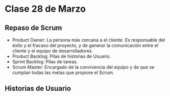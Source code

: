 # Clase 28 de Marzo

## Repaso de Scrum
- Product Owner: La persona más cercana a el cliente. Es responsable del éxito y el fracaso del proyecto, y de generar la comunicación entre el cliente y el equipo de desarrolladores.
- Product Backlog: Pilas de historias de Usuario.
- Sprint Backlog: Pilas de tareas.
- Scrum Master: Encargado de la convivencia del equipo y de que se cumplan todas las metas que propone el Scrum.

## Historias de Usuario


